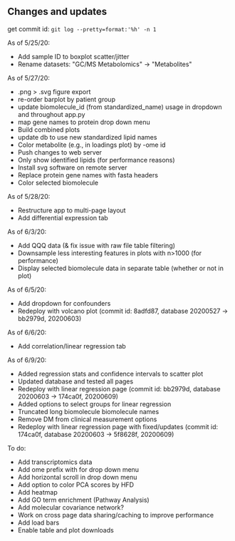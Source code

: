 
## Changes and updates

 get commit id: `git log --pretty=format:'%h' -n 1`

As of 5/25/20:  
- Add sample ID to boxplot scatter/jitter  
- Rename datasets: "GC/MS Metabolomics" -> "Metabolites"  

As of 5/27/20:  
- .png > .svg figure export  
- re-order barplot by patient group  
- update biomolecule_id (from standardized_name) usage in dropdown and throughout app.py  
- map gene names to protein drop down menu  
- Build combined plots  
- update db to use new standardized lipid names  
- Color metabolite (e.g., in loadings plot) by -ome id
- Push changes to web server  
- Only show identified lipids (for performance reasons)
- Install svg software on remote server
- Replace protein gene names with fasta headers
- Color selected biomolecule

As of 5/28/20:
- Restructure app to multi-page layout  
- Add differential expression tab

As of 6/3/20:
- Add QQQ data (& fix issue with raw file table filtering)
- Downsample less interesting features in plots with n>1000 (for performance)
- Display selected biomolecule data in separate table (whether or not in plot)

As of 6/5/20:
- Add dropdown for confounders
- Redeploy with volcano plot (commit id: 8adfd87, database 20200527 -> bb2979d, 20200603)

As of 6/6/20:
- Add correlation/linear regression tab  

As of 6/9/20:
- Added regression stats and confidence intervals to scatter plot
- Updated database and tested all pages
- Redeploy with linear regression page (commit id: bb2979d, database 20200603 -> 174ca0f, 20200609)
- Added options to select groups for linear regression
- Truncated long biomolecule biomolecule names
- Remove DM from clinical measurement options
- Redeploy with linear regression page with fixed/updates (commit id: 174ca0f, database 20200603 -> 5f8628f, 20200609)

To do:
- Add transcriptomics data
- Add ome prefix with for drop down menu
- Add horizontal scroll in drop down menu
- Add option to color PCA scores by HFD
- Add heatmap
- Add GO term enrichment (Pathway Analysis)
- Add molecular covariance network?
- Work on cross page data sharing/caching to improve performance
- Add load bars
- Enable table and plot downloads
